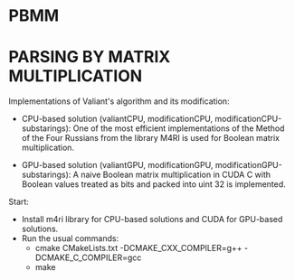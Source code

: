 # PBMM
# PARSING BY MATRIX MULTIPLICATION


Implementations of Valiant's algorithm and its modification:

- CPU-based solution (valiantCPU, modificationCPU, modificationCPU-substarings): 
One of the most efficient implementations of the Method of the Four Russians from the library
M4RI is used for Boolean matrix multiplication.

- GPU-based solution (valiantGPU, modificationGPU, modificationGPU-substarings):
A naive Boolean matrix multiplication in CUDA C with Boolean values treated as bits and packed
into uint 32 is implemented.

Start:

* Install m4ri library for CPU-based solutions and CUDA for GPU-based solutions.
* Run the usual commands:
  - cmake CMakeLists.txt -DCMAKE_CXX_COMPILER=g++ -DCMAKE_C_COMPILER=gcc
  - make
